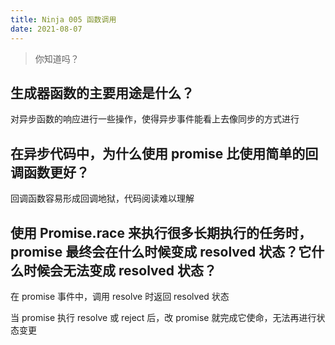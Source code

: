 ```yaml
---
title: Ninja 005 函数调用
date: 2021-08-07
---
```


> 你知道吗？

## 生成器函数的主要用途是什么？

对异步函数的响应进行一些操作，使得异步事件能看上去像同步的方式进行

## 在异步代码中，为什么使用 promise 比使用简单的回调函数更好？

回调函数容易形成回调地狱，代码阅读难以理解

## 使用 Promise.race 来执行很多长期执行的任务时，promise 最终会在什么时候变成 resolved 状态？它什么时候会无法变成 resolved 状态？

在 promise 事件中，调用 resolve 时返回 resolved 状态

当 promise 执行 resolve 或 reject 后，改 promise 就完成它使命，无法再进行状态变更
